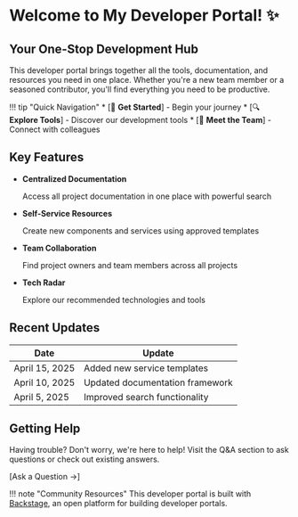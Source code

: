 # Welcome to My Developer Portal! ✨

<div class="zoom-in">
</div>

## Your One-Stop Development Hub

<div class="slide-in-right">
This developer portal brings together all the tools, documentation, and resources you need in one place. Whether you're a new team member or a seasoned contributor, you'll find everything you need to be productive.
</div>

!!! tip "Quick Navigation"
    * [🚀 **Get Started**] - Begin your journey
    * [🔍 **Explore Tools**] - Discover our development tools
    * [👥 **Meet the Team**] - Connect with colleagues

## Key Features

<div class="grid cards" markdown>

<div class="bounce-in delay-1">

- **Centralized Documentation**
  
  Access all project documentation in one place with powerful search

</div>

<div class="bounce-in delay-2">

- **Self-Service Resources**
  
  Create new components and services using approved templates

</div>

<div class="bounce-in delay-3">

- **Team Collaboration**
  
  Find project owners and team members across all projects

</div>

<div class="bounce-in delay-4">

- **Tech Radar**
  
  Explore our recommended technologies and tools

</div>

</div>

## Recent Updates

<div class="fade-in">

| Date | Update |
| ---- | ------ |
| April 15, 2025 | Added new service templates |
| April 10, 2025 | Updated documentation framework |
| April 5, 2025 | Improved search functionality |

</div>

## Getting Help

<div class="slide-in-left">

Having trouble? Don't worry, we're here to help! Visit the Q&A section to ask questions or check out existing answers.

[Ask a Question →]

</div>

!!! note "Community Resources"
    This developer portal is built with [Backstage](https://backstage.io/), an open platform for building developer portals.
